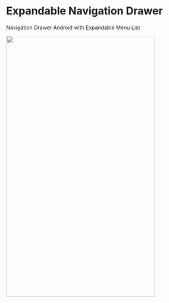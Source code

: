 # Expandable Navigation Drawer
Navigation Drawer Android with Expandable Menu List

<img src="https://github.com/mustofin/Expandable-Navigation-Drawer/blob/master/ExpandableNavigationDrawer.gif?raw=true" width="400" height="700"/>

